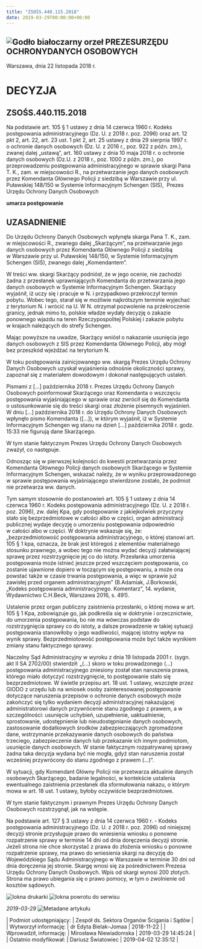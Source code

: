 ```yaml
---
title: "ZSOŚS.440.115.2018"
date: 2019-03-29T00:00:00+00:00
---
```



![Godło białoczarny orzeł](/bundles/app/img/orzeł2.png)
PREZESURZĘDU OCHRONYDANYCH OSOBOWYCH
------------------------------------




 Warszawa, dnia 22
 listopada
 2018 r.
 


 DECYZJA
=========


ZSOŚS.440.115.2018
------------------


Na podstawie art. 105 § 1 ustawy z dnia 14 czerwca 1960 r. Kodeks postępowania administracyjnego (Dz. U. z 2018 r. poz. 2096) oraz art. 12 pkt 2, art. 22, art. 23 ust. 1 pkt 2, art. 25 ustawy z dnia 29 sierpnia 1997 r. o ochronie danych osobowych (Dz. U. z 2016 r., poz. 922 z późn. zm.), zwanej dalej „ustawą”, art. 160 ustawy z dnia 10 maja 2018 r. o ochronie danych osobowych (Dz.U. z 2018 r., poz. 1000 z późn. zm.), po przeprowadzeniu postępowania administracyjnego w sprawie skargi Pana T. K., zam. w miejscowości R., na przetwarzanie jego danych osobowych przez Komendanta Głównego Policji z siedzibą w Warszawie przy ul. Puławskiej 148/150 w Systemie Informacyjnym Schengen (SIS),  Prezes Urzędu Ochrony Danych Osobowych


**umarza postępowanie**


**UZASADNIENIE**
----------------



Do Urzędu Ochrony Danych Osobowych wpłynęła skarga Pana T. K., zam. w miejscowości R., zwanego dalej „Skarżącym”, na przetwarzanie jego danych osobowych przez Komendanta Głównego Policji z siedzibą w Warszawie przy ul. Puławskiej 148/150, w Systemie Informacyjnym Schengen (SIS), zwanego dalej „Komendantem”.


W treści ww. skargi Skarżący podniósł, że w jego ocenie, nie zachodzi żadna z przesłanek uprawniających Komendanta do przetwarzania jego danych osobowych w Systemie Informacyjnym Schengen. Skarżący wyjaśnił, iż uczy się i pracuje w N. i przypadkowo przekroczył termin pobytu. Wobec tego, starał się w możliwie najkrótszym terminie wyjechać z terytorium N. i wrócić na U. W N. otrzymał pozwolenie na przekroczenie granicy, jednak mimo to, polskie władze wydały decyzję o zakazie ponownego wjazdu na teren Rzeczypospolitej Polskiej i zakazie pobytu w krajach należących do strefy Schengen.


Mając powyższe na uwadze, Skarżący wniósł o nakazanie usunięcia jego danych osobowych z SIS przez Komendanta Głównego Policji, aby mógł bez przeszkód wjeżdżać na terytorium N.


W toku postępowania zainicjowanego ww. skargą Prezes Urzędu Ochrony Danych Osobowych uzyskał wyjaśnienia odnośnie okoliczności sprawy, zapoznał się z materiałem dowodowym i dokonał następujących ustaleń.


Pismami z […] października 2018 r. Prezes Urzędu Ochrony Danych Osobowych poinformował Skarżącego oraz Komendanta o wszczęciu postępowania wyjaśniającego w sprawie oraz zwrócił się do Komendanta o ustosunkowanie się do treści skargi oraz złożenie pisemnych wyjaśnień. W dniu […] października 2018 r. do Urzędu Ochrony Danych Osobowych wpłynęło pismo Komendanta ([…]), w którym wyjaśnił, iż w Systemie Informacyjnym Schengen wg stanu na dzień […] października 2018 r. godz. 15:33 nie figurują dane Skarżącego.


W tym stanie faktycznym Prezes Urzędu Ochrony Danych Osobowych zważył, co następuje.


Odnosząc się w pierwszej kolejności do kwestii przetwarzania przez Komendanta Głównego Policji danych osobowych Skarżącego w Systemie Informacyjnym Schengen, wskazać należy, że w wyniku przeprowadzonego w sprawie postępowania wyjaśniającego stwierdzone zostało, że podmiot nie przetwarza ww. danych.


Tym samym stosownie do postanowień art. 105 § 1 ustawy z dnia 14 czerwca 1960 r. Kodeks postępowania administracyjnego (Dz. U. z 2018 r. poz. 2096), zw. dalej Kpa, gdy postępowanie z jakiejkolwiek przyczyny stało się bezprzedmiotowe w całości albo w części, organ administracji publicznej wydaje decyzję o umorzeniu postępowania odpowiednio w całości albo w części. W doktrynie wskazuje się, że: „bezprzedmiotowość postępowania administracyjnego, o której stanowi art. 105 § 1 kpa, oznacza, że brak jest któregoś z elementów materialnego stosunku prawnego, a wobec tego nie można wydać decyzji załatwiającej sprawę przez rozstrzygnięcie jej co do istoty. Przesłanka umorzenia postępowania może istnieć jeszcze przed wszczęciem postępowania, co zostanie ujawnione dopiero w toczącym się postępowaniu, a może ona powstać także w czasie trwania postępowania, a więc w sprawie już zawisłej przed organem administracyjnym” (B.Adamiak, J.Borkowski, „Kodeks postępowania administracyjnego. Komentarz”, 14. wydanie, Wydawnictwo C.H.Beck, Warszawa 2016, s. 491).


Ustalenie przez organ publiczny zaistnienia przesłanki, o której mowa w art. 105 § 1 Kpa, zobowiązuje go, jak podkreśla się w doktrynie i orzecznictwie, do umorzenia postępowania, bo nie ma wówczas podstaw do rozstrzygnięcia sprawy co do istoty, a dalsze prowadzenie w takiej sytuacji postępowania stanowiłoby o jego wadliwości, mającej istotny wpływ na wynik sprawy. Bezprzedmiotowość postępowania może być także wynikiem zmiany stanu faktycznego sprawy.


Naczelny Sąd Administracyjny w wyroku z dnia 19 listopada 2001 r. (sygn. akt II SA 2702/00) stwierdził: „(…) skoro w toku prowadzonego (…) postępowania administracyjnego zniesiony został stan naruszenia prawa, którego miało dotyczyć rozstrzygnięcie, to postępowanie stało się bezprzedmiotowe. W świetle przepisu art. 18 ust. 1 ustawy, wszczęte przez GIODO z urzędu lub na wniosek osoby zainteresowanej postępowanie dotyczące naruszenia przepisów o ochronie danych osobowych może zakończyć się tylko wydaniem decyzji administracyjnej nakazującej administratorowi danych przywrócenie stanu zgodnego z prawem, a w szczególności: usunięcie uchybień, uzupełnienie, uaktualnienie, sprostowanie, udostępnienie lub nieudostępnianie danych osobowych, zastosowanie dodatkowych środków zabezpieczających zgromadzone dane, wstrzymanie przekazywanie danych osobowych do państwa trzeciego, zabezpieczenie danych lub przekazanie ich innym podmiotom, usunięcie danych osobowych. W stanie faktycznym rozpatrywanej sprawy żadna taka decyzja wydana być nie mogła, gdyż stan naruszenia został wcześniej przywrócony do stanu zgodnego z prawem (...)”.


W sytuacji, gdy Komendant Główny Policji nie przetwarza aktualnie danych osobowych Skarżącego, badanie legalności, w kontekście ustalenia ewentualnego zaistnienia przesłanek dla sformułowania nakazu, o którym mowa w art. 18 ust. 1 ustawy, byłoby oczywiście bezprzedmiotowe.  


W tym stanie faktycznym i prawnym Prezes Urzędu Ochrony Danych Osobowych rozstrzygnął, jak na wstępie.


Na podstawie art. 127 § 3 ustawy z dnia 14 czerwca 1960 r. - Kodeks postępowania administracyjnego (Dz. U. z 2018 r. poz. 2096) od niniejszej decyzji stronie przysługuje prawo do wniesienia wniosku o ponowne rozpatrzenie sprawy w terminie 14 dni od dnia doręczenia decyzji stronie. Jeżeli strona nie chce skorzystać z prawa do złożenia wniosku o ponowne rozpatrzenie sprawy, ma prawo do wniesienia skargi na decyzję do Wojewódzkiego Sądu Administracyjnego w Warszawie w terminie 30 dni od dnia doręczenia jej stronie. Skargę wnosi się za pośrednictwem Prezesa Urzędu Ochrony Danych Osobowych. Wpis od skargi wynosi 200 złotych. Strona ma prawo ubiegania się o prawo pomocy, w tym o zwolnienie od kosztów sądowych.



![Iokna drukarki](/bundles/app/img/ico/print.svg "Kliknij aby zobaczyć wersję do wydruku.")
![Iokna powrotu do serwisu](/bundles/app/img/ico/back.svg "Kliknij aby wrócić do normalnej wersji serwisu.")


*2019-03-29*
![Metadane artykułu](/bundles/app/img/metadane-s3.png "Metadane artykułu")




| Podmiot udostępniający: | Zespół ds. Sektora Organów Ścigania i Sądów |
| Wytworzył informację: | dr Edyta Bielak–Jomaa | 2018-11-22 |
| Wprowadził‚ informację: | Mirosława Niewiadomska | 2019-03-29 14:45:24 |
| Ostatnio modyfikował: | Dariusz Światowiec | 2019-04-02 12:35:12 |


